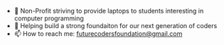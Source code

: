 - 🔭 Non-Profit striving to provide laptops to students interesting in computer programming
- 🌱 Helping build a strong foundaiton for our next generation of coders
- 📫 How to reach me: futurecodersfoundation@gmail.com

